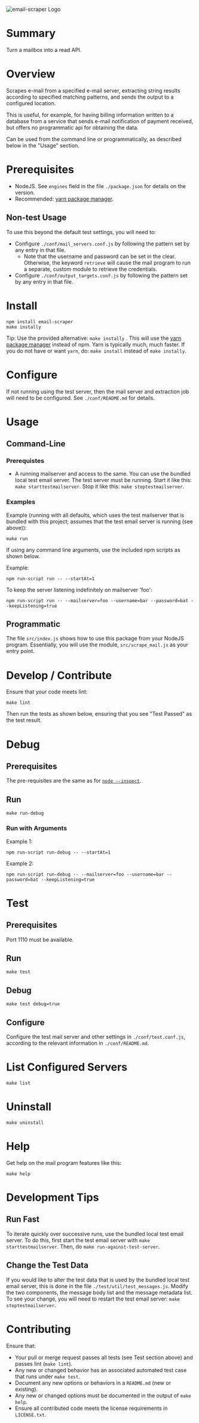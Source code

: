 ![email-scraper Logo](./resources/images/email-scraper.png)

# Summary

Turn a mailbox into a read API.

# Overview

Scrapes e-mail from a specified e-mail server, extracting string results according to specified matching patterns, and sends the output to a configured location.

This is useful, for example, for having billing information written to a database from a service that sends e-mail notification of payment received, but offers no programmatic api for obtaining the data.

Can be used from the command line or programmatically, as described below in the "Usage" section.

# Prerequisites

  * NodeJS.  See `engines` field in the file `./package.json` for details on the version.
  * Recommended: [yarn package manager](https://yarnpkg.com).

## Non-test Usage

To use this beyond the default test settings, you will need to:

  * Configure `./conf/mail_servers.conf.js` by following the pattern set by any entry in that file.
    * Note that the username and password can be set in the clear.  Otherwise, the keyword `retrieve` will cause the mail
    program to run a separate, custom module to retrieve the credentials.
  * Configure `./conf/output_targets.conf.js` by following the pattern set by any entry in that file.

# Install

```
npm install email-scraper
make instally
```

Tip: Use the provided alternative: `make instally` .  This will use the [yarn package manager](https://yarnpkg.com) instead of npm.  Yarn is typically much, much faster.
If you do not have or want `yarn`, do: `make install` instead of `make instally`.

# Configure

If not running using the test server, then the mail server and extraction job will need to be configured.  See `./conf/README.md` for details.

# Usage

## Command-Line

### Prerequistes

* A running mailserver and access to the same.  You can use the bundled local test email server.  The test server must be running.  Start it like this: `make starttestmailserver`.  Stop it like this: `make stoptestmailserver`.

### Examples

Example (running with all defaults, which uses the test mailserver that is bundled with this project; assumes that the test email server is running (see above)):

```
make run
```

If using any command line arguments, use the included npm scripts as shown below.

Example:

```
npm run-script run -- --startAt=1
```

To keep the server listening indefinitely on mailserver 'foo':

```
npm run-script run -- --mailserver=foo --username=bar --password=bat --keepListening=true
```


## Programmatic

The file `src/index.js` shows how to use this package from your NodeJS program.  Essentially, you will use the module, `src/scrape_mail.js` as your entry point.

# Develop / Contribute

Ensure that your code meets lint:

`make lint`

Then run the tests as shown below, ensuring that you see "Test Passed" as the test result.

# Debug

## Prerequisites

The pre-requisites are the same as for [`node --inspect`](https://nodejs.org/api/debugger.html#debugger_v8_inspector_integration_for_node_js).


## Run

`make run-debug`

### Run with Arguments

Example 1:

```
npm run-script run-debug -- --startAt=1
```

Example 2:

```
npm run-script run-debug -- --mailserver=foo --username=bar --password=bat --keepListening=true
```

# Test

## Prerequisites

Port 1110 must be available.

## Run

`make test`

## Debug

`make test debug=true`

## Configure

Configure the test mail server and other settings in `./conf/test.conf.js`, according to the relevant information in `./conf/README.md`.

# List Configured Servers

`make list`

# Uninstall

`make uninstall`

# Help

Get help on the mail program features like this:

```
make help
```

# Development Tips

## Run Fast

To iterate quickly over successive runs, use the bundled local test email server.  To do this, first start the test email server with `make starttestmailserver`.  Then, do `make run-against-test-server`.

## Change the Test Data

If you would like to alter the test data that is used by the bundled local test email server, this is done in the file `./test/util/test_messages.js`.  Modify the two components, the message body list and the message metadata list.  To see your change, you will need to restart the test email server: `make stoptestmailserver`.

# Contributing

Ensure that:

  * Your pull or merge request passes all tests (see Test section above) and passes lint (`make lint`).
  * Any new or changed behavior has an associated automated test case that runs under `make test`.
  * Document any new options or behaviors in a `README.md` (new or existing).
  * Any new or changed options must be documented in the output of `make help`.
  * Ensure all contributed code meets the license requirements in `LICENSE.txt`.
